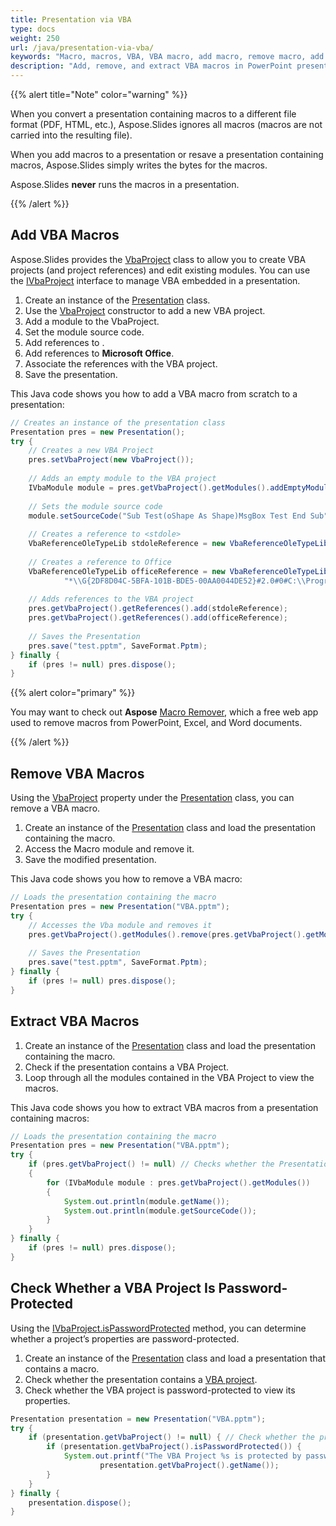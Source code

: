 ```yaml
---
title: Presentation via VBA
type: docs
weight: 250
url: /java/presentation-via-vba/
keywords: "Macro, macros, VBA, VBA macro, add macro, remove macro, add VBA, remove VBA, extract macro, extract VBA, PowerPoint macro, PowerPoint presentation, Java, Aspose.Slides for Java"
description: "Add, remove, and extract VBA macros in PowerPoint presentations in Java"
---
```


{{% alert title="Note" color="warning" %}} 

When you convert a presentation containing macros to a different file format (PDF, HTML, etc.), Aspose.Slides ignores all macros (macros are not carried into the resulting file).

When you add macros to a presentation or resave a presentation containing macros, Aspose.Slides simply writes the bytes for the macros.

Aspose.Slides **never** runs the macros in a presentation.

{{% /alert %}}

## **Add VBA Macros**

Aspose.Slides provides the [VbaProject](https://reference.aspose.com/slides/java/com.aspose.slides/vbaproject/) class to allow you to create VBA projects (and project references) and edit existing modules. You can use the [IVbaProject](https://reference.aspose.com/slides/java/com.aspose.slides/ivbaproject/) interface to manage VBA embedded in a presentation.

1. Create an instance of the [Presentation](https://reference.aspose.com/slides/java/com.aspose.slides/presentation) class.
1. Use the [VbaProject](https://reference.aspose.com/slides/java/com.aspose.slides/vbaproject/#VbaProject--) constructor to add a new VBA project.
1. Add a module to the VbaProject.
1. Set the module source code.
1. Add references to <stdole>.
1. Add references to **Microsoft Office**.
1. Associate the references with the VBA project.
1. Save the presentation.

This Java code shows you how to add a VBA macro from scratch to a presentation:

```java
// Creates an instance of the presentation class
Presentation pres = new Presentation();
try {
    // Creates a new VBA Project
    pres.setVbaProject(new VbaProject());
    
    // Adds an empty module to the VBA project
    IVbaModule module = pres.getVbaProject().getModules().addEmptyModule("Module");
    
    // Sets the module source code
    module.setSourceCode("Sub Test(oShape As Shape)MsgBox Test End Sub");
    
    // Creates a reference to <stdole>
    VbaReferenceOleTypeLib stdoleReference = new VbaReferenceOleTypeLib("stdole", "*\\G{00020430-0000-0000-C000-000000000046}#2.0#0#C:\\Windows\\system32\\stdole2.tlb#OLE Automation");
    
    // Creates a reference to Office
    VbaReferenceOleTypeLib officeReference = new VbaReferenceOleTypeLib("Office",
            "*\\G{2DF8D04C-5BFA-101B-BDE5-00AA0044DE52}#2.0#0#C:\\Program Files\\Common Files\\Microsoft Shared\\OFFICE14\\MSO.DLL#Microsoft Office 14.0 Object Library");
    
    // Adds references to the VBA project
    pres.getVbaProject().getReferences().add(stdoleReference);
    pres.getVbaProject().getReferences().add(officeReference);
   
    // Saves the Presentation
    pres.save("test.pptm", SaveFormat.Pptm);
} finally {
    if (pres != null) pres.dispose();
}
```

{{% alert color="primary" %}} 

You may want to check out **Aspose** [Macro Remover](https://products.aspose.app/slides/remove-macros), which a free web app used to remove macros from PowerPoint, Excel, and Word documents. 

{{% /alert %}} 

## **Remove VBA Macros**

Using the [VbaProject](https://reference.aspose.com/slides/java/com.aspose.slides/presentation/#getVbaProject--) property under the [Presentation](https://reference.aspose.com/slides/java/com.aspose.slides/presentation) class, you can remove a VBA macro.

1. Create an instance of the [Presentation](https://reference.aspose.com/slides/java/com.aspose.slides/presentation) class and load the presentation containing the macro.
1. Access the Macro module and remove it.
1. Save the modified presentation.

This Java code shows you how to remove a VBA macro:

```java
// Loads the presentation containing the macro
Presentation pres = new Presentation("VBA.pptm");
try {
    // Accesses the Vba module and removes it 
    pres.getVbaProject().getModules().remove(pres.getVbaProject().getModules().get_Item(0));
    
    // Saves the Presentation
    pres.save("test.pptm", SaveFormat.Pptm);
} finally {
    if (pres != null) pres.dispose();
}
```

## **Extract VBA Macros**

1. Create an instance of the [Presentation](https://reference.aspose.com/slides/java/com.aspose.slides/presentation) class and load the presentation containing the macro.
2. Check if the presentation contains a VBA Project.
3. Loop through all the modules contained in the VBA Project to view the macros.

This Java code shows you how to extract VBA macros from a presentation containing macros:

```java
// Loads the presentation containing the macro
Presentation pres = new Presentation("VBA.pptm");
try {
    if (pres.getVbaProject() != null) // Checks whether the Presentation contains a VBA Project
    {
        for (IVbaModule module : pres.getVbaProject().getModules())
        {
            System.out.println(module.getName());
            System.out.println(module.getSourceCode());
        }
    }
} finally {
    if (pres != null) pres.dispose();
}
```

## **Check Whether a VBA Project Is Password-Protected**

Using the [IVbaProject.isPasswordProtected](https://reference.aspose.com/slides/java/com.aspose.slides/ivbaproject/#isPasswordProtected--) method, you can determine whether a project’s properties are password-protected.

1. Create an instance of the [Presentation](https://reference.aspose.com/slides/java/com.aspose.slides/presentation/) class and load a presentation that contains a macro.
2. Check whether the presentation contains a [VBA project](https://reference.aspose.com/slides/java/com.aspose.slides/vbaproject/).
3. Check whether the VBA project is password-protected to view its properties.

```java
Presentation presentation = new Presentation("VBA.pptm");
try {
    if (presentation.getVbaProject() != null) { // Check whether the presentation contains a VBA project.
        if (presentation.getVbaProject().isPasswordProtected()) {
            System.out.printf("The VBA Project %s is protected by password to view project properties.", 
                    presentation.getVbaProject().getName());
        }
    }
} finally {
    presentation.dispose();
}
```
